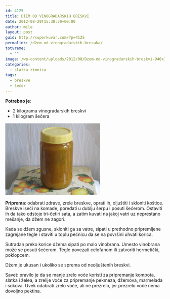 ```yaml
---
id: 4125
title: DžEM OD VINOGRADARSKIH BRESKVI
date: 2012-08-29T15:38:30+00:00
author: mila
layout: post
guid: http://superkuvar.com/?p=4125
permalink: /džem-od-vinogradarskih-bresaka/
totvreme:
  - ""
image: /wp-content/uploads/2012/08/Dzem-od-vinogradarskih-breskvi-940x198.jpg
categories:
  - slatka zimnica
tags:
  - breskve
  - šećer
---
```

**Potrebno je**:

  * 2 kilograma vinogradarskih breskvi
  * 1 kilogram šećera

<img class="alignnone size-medium wp-image-4126" title="Dzem od vinogradarskih breskvi" src="/wp-content/uploads/2012/08/Dzem-od-vinogradarskih-breskvi-300x225.jpg" alt="" width="300" height="225" /> 

**Priprema**: odabrati zdrave, zrele breskve, oprati ih, oljuštiti i skloniti koštice. Breskve iseći na komade, poređati u dublju šerpu i posuti šećerom. Ostaviti ih da tako odstoje tri-četiri sata, a zatim kuvati na jakoj vatri uz neprestano mešanje, da džem ne zagori.

Kada se džem zgusne, skloniti ga sa vatre, sipati u prethodno pripremljene zagrejane tegle i staviti u toplu pećnicu da se na površini uhvati korica.

Sutradan preko korice džema sipati po malo vinobrana. Umesto vinobrana može se posuti šećerom. Tegle povezati celofanom ili zatvoriti hermetički, poklopcem.

Džem je ukusan i ukoliko se sprema od neoljuštenih breskvi.

Savet: pravilo je da se manje zrelo voće koristi za pripremanje kompota, slatka i želea, a zrelije voće za pripremanje pekmeza, džemova, marmelada i sokova. Uvek odabrati zrelo voće, ali ne prezrelo, jer prezrelo voće nema dovoljno pektina.

&nbsp;